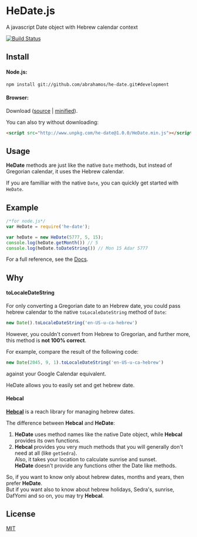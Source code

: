 
# HeDate.js

A javascript Date object with Hebrew calendar context

[![Build Status](https://travis-ci.org/abrahamos/he-date.svg?branch=development)](https://travis-ci.org/abrahamos/he-date)
## Install

#### Node.js:
```bash
npm install git://github.com/abrahamos/he-date.git#development
```

#### Browser:
Download ([source](HeDate.js) | [minified](HeDate.min.js)).

You can also try without downloading:
```html
<script src="http://www.unpkg.com/he-date@1.0.0/HeDate.min.js"></script>`
```

## Usage

**HeDate** methods are just like the native `Date` methods, but instead of Gregorian calendar, it
uses the Hebrew calendar.

If you are familliar with the native `Date`, you can quickly get started with `HeDate`.

## Example

```js
/*for node.js*/
var HeDate = require('he-date');
```

```js
var heDate = new HeDate(5777, 5, 15);
console.log(heDate.getMonth()) // 5
console.log(heDate.toDateString()) // Mon 15 Adar 5777
```

For a full reference, see the [Docs](DOCS.md).

## Why

#### toLocaleDateString
For only converting a Gregorian date to an Hebrew date, you could pass hebrew calendar to the
native `toLocaleDateString` method of `Date`:
```js
new Date().toLocaleDateString('en-US-u-ca-hebrew')
```
However, you couldn't convert from Hebrew to Gregorian, and further more, this method is **not
100% correct**.  
<!-- TODO: improve the following lines -->
For example, compare the result of the following code:
```js
new Date(2045, 9, 1).toLocaleDateString('en-US-u-ca-hebrew')
```
against your Google Calendar equivalent.

HeDate allows you to easily set and get hebrew date.


#### Hebcal
**[Hebcal](https://github.com/hebcal/hebcal-js)** is a reach library for managing hebrew dates.

The difference between **Hebcal** and **HeDate**:
1. **HeDate** uses method names like the native Date object, while **Hebcal** provides its own
  functions.
1. **Hebcal** provides you very much methods that you will generally don't need at all (like
  `getSedra`).  
  Also, it takes your location to calculate sunrise and sunset.  
  **HeDate** doesn't provide any functions other the Date like methods.

So, if you want to know only about hebrew dates, months and years, then prefer **HeDate**.  
But if you want also to know about hebrew holidays, Sedra's, sunrise, DafYomi and so on, you may
try **Hebcal**.

## License
[MIT](LICENSE)
